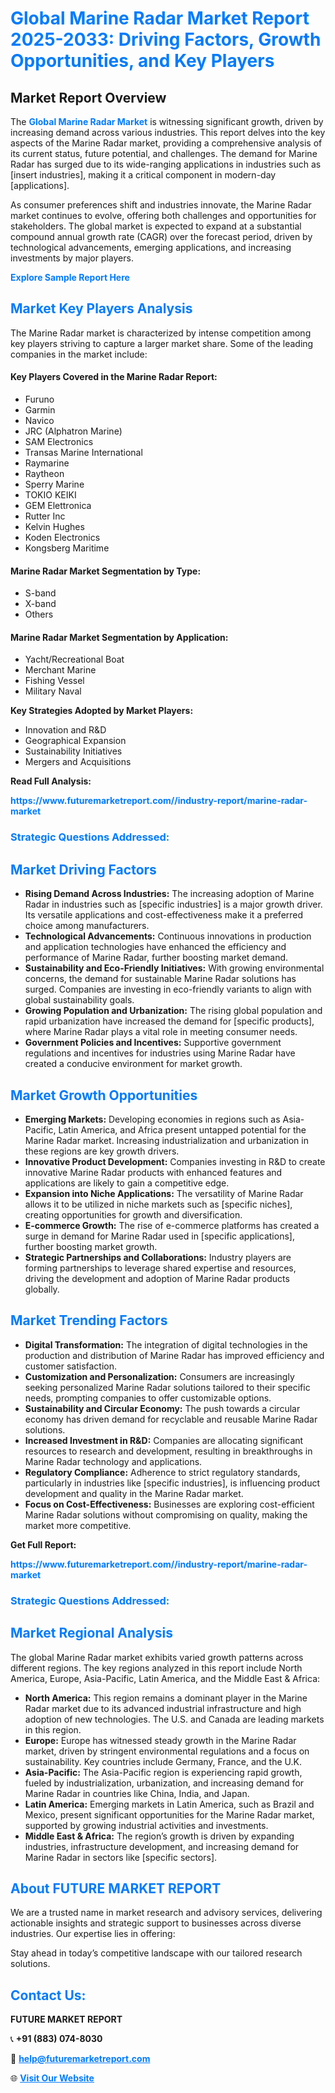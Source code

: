 <h1 style="color: #007BFF;">Global Marine Radar Market Report 2025-2033: Driving Factors, Growth Opportunities, and Key Players</h1>

<section id="overview">
<h2>Market Report Overview</h2>
<p>The <a href="https://www.futuremarketreport.com//industry-report/marine-radar-market" style="color: #007BFF; text-decoration: none;"><strong>Global Marine Radar Market</strong></a> is witnessing significant growth, driven by increasing demand across various industries. This report delves into the key aspects of the Marine Radar market, providing a comprehensive analysis of its current status, future potential, and challenges. The demand for Marine Radar has surged due to its wide-ranging applications in industries such as [insert industries], making it a critical component in modern-day [applications].</p>
<p>As consumer preferences shift and industries innovate, the Marine Radar market continues to evolve, offering both challenges and opportunities for stakeholders. The global market is expected to expand at a substantial compound annual growth rate (CAGR) over the forecast period, driven by technological advancements, emerging applications, and increasing investments by major players.</p>
</section>

<section id="overview">
<p><a href="https://www.futuremarketreport.com//request-sample/reportId=54457" style="color: #007BFF; text-decoration: none;"><strong>Explore Sample Report Here</strong></a></p>
</section>

<section id="key-players">
<h2 style="color: #007BFF;">Market Key Players Analysis</h2>
<p>The Marine Radar market is characterized by intense competition among key players striving to capture a larger market share. Some of the leading companies in the market include:</p>
<h4>Key Players Covered in the Marine Radar Report:</h4>
<ul><li>Furuno</li><li>Garmin</li><li>Navico</li><li>JRC (Alphatron Marine)</li><li>SAM Electronics</li><li>Transas Marine International</li><li>Raymarine</li><li>Raytheon</li><li>Sperry Marine</li><li>TOKIO KEIKI</li><li>GEM Elettronica</li><li>Rutter Inc</li><li>Kelvin Hughes</li><li>Koden Electronics</li><li>Kongsberg Maritime</li></ul>
<h4>Marine Radar Market Segmentation by Type:</h4>
<ul><li>S-band</li><li>X-band</li><li>Others</li></ul>

<h4>Marine Radar Market Segmentation by Application:</h4>
<ul><li>Yacht/Recreational Boat</li><li>Merchant Marine</li><li>Fishing Vessel</li><li>Military Naval</li></ul>
<p><strong>Key Strategies Adopted by Market Players:</strong></p>
<ul>
<li>Innovation and R&D</li>
<li>Geographical Expansion</li>
<li>Sustainability Initiatives</li>
<li>Mergers and Acquisitions</li>
</ul>
</section>

<section>
<p><strong>Read Full Analysis: </strong></p><a href="https://www.futuremarketreport.com//industry-report/marine-radar-market" style="color: #007BFF; text-decoration: none;"><strong>https://www.futuremarketreport.com//industry-report/marine-radar-market</strong></a>
<h3 style="color: #007BFF;">Strategic Questions Addressed:</h3>
</section>

<section id="driving-factors">
<h2 style="color: #007BFF;">Market Driving Factors</h2>
<ul>
<li><strong>Rising Demand Across Industries:</strong> The increasing adoption of Marine Radar in industries such as [specific industries] is a major growth driver. Its versatile applications and cost-effectiveness make it a preferred choice among manufacturers.</li>
<li><strong>Technological Advancements:</strong> Continuous innovations in production and application technologies have enhanced the efficiency and performance of Marine Radar, further boosting market demand.</li>
<li><strong>Sustainability and Eco-Friendly Initiatives:</strong> With growing environmental concerns, the demand for sustainable Marine Radar solutions has surged. Companies are investing in eco-friendly variants to align with global sustainability goals.</li>
<li><strong>Growing Population and Urbanization:</strong> The rising global population and rapid urbanization have increased the demand for [specific products], where Marine Radar plays a vital role in meeting consumer needs.</li>
<li><strong>Government Policies and Incentives:</strong> Supportive government regulations and incentives for industries using Marine Radar have created a conducive environment for market growth.</li>
</ul>
</section>

<section id="growth-opportunities">
<h2 style="color: #007BFF;">Market Growth Opportunities</h2>
<ul>
<li><strong>Emerging Markets:</strong> Developing economies in regions such as Asia-Pacific, Latin America, and Africa present untapped potential for the Marine Radar market. Increasing industrialization and urbanization in these regions are key growth drivers.</li>
<li><strong>Innovative Product Development:</strong> Companies investing in R&D to create innovative Marine Radar products with enhanced features and applications are likely to gain a competitive edge.</li>
<li><strong>Expansion into Niche Applications:</strong> The versatility of Marine Radar allows it to be utilized in niche markets such as [specific niches], creating opportunities for growth and diversification.</li>
<li><strong>E-commerce Growth:</strong> The rise of e-commerce platforms has created a surge in demand for Marine Radar used in [specific applications], further boosting market growth.</li>
<li><strong>Strategic Partnerships and Collaborations:</strong> Industry players are forming partnerships to leverage shared expertise and resources, driving the development and adoption of Marine Radar products globally.</li>
</ul>
</section>

<section id="trending-factors">
<h2 style="color: #007BFF;">Market Trending Factors</h2>
<ul>
<li><strong>Digital Transformation:</strong> The integration of digital technologies in the production and distribution of Marine Radar has improved efficiency and customer satisfaction.</li>
<li><strong>Customization and Personalization:</strong> Consumers are increasingly seeking personalized Marine Radar solutions tailored to their specific needs, prompting companies to offer customizable options.</li>
<li><strong>Sustainability and Circular Economy:</strong> The push towards a circular economy has driven demand for recyclable and reusable Marine Radar solutions.</li>
<li><strong>Increased Investment in R&D:</strong> Companies are allocating significant resources to research and development, resulting in breakthroughs in Marine Radar technology and applications.</li>
<li><strong>Regulatory Compliance:</strong> Adherence to strict regulatory standards, particularly in industries like [specific industries], is influencing product development and quality in the Marine Radar market.</li>
<li><strong>Focus on Cost-Effectiveness:</strong> Businesses are exploring cost-efficient Marine Radar solutions without compromising on quality, making the market more competitive.</li>
</ul>
</section>

<section>
<p><strong>Get Full Report: </strong></p><a href="https://www.futuremarketreport.com//industry-report/marine-radar-market" style="color: #007BFF; text-decoration: none;"><strong>https://www.futuremarketreport.com//industry-report/marine-radar-market</strong></a>
<h3 style="color: #007BFF;">Strategic Questions Addressed:</h3>
</section>


<section id="regional-analysis">
<h2 style="color: #007BFF;">Market Regional Analysis</h2>
<p>The global Marine Radar market exhibits varied growth patterns across different regions. The key regions analyzed in this report include North America, Europe, Asia-Pacific, Latin America, and the Middle East & Africa:</p>
<ul>
<li><strong>North America:</strong> This region remains a dominant player in the Marine Radar market due to its advanced industrial infrastructure and high adoption of new technologies. The U.S. and Canada are leading markets in this region.</li>
<li><strong>Europe:</strong> Europe has witnessed steady growth in the Marine Radar market, driven by stringent environmental regulations and a focus on sustainability. Key countries include Germany, France, and the U.K.</li>
<li><strong>Asia-Pacific:</strong> The Asia-Pacific region is experiencing rapid growth, fueled by industrialization, urbanization, and increasing demand for Marine Radar in countries like China, India, and Japan.</li>
<li><strong>Latin America:</strong> Emerging markets in Latin America, such as Brazil and Mexico, present significant opportunities for the Marine Radar market, supported by growing industrial activities and investments.</li>
<li><strong>Middle East & Africa:</strong> The region’s growth is driven by expanding industries, infrastructure development, and increasing demand for Marine Radar in sectors like [specific sectors].</li>
</ul>
</section>

<footer>
<h2 style="color: #007BFF;">About FUTURE MARKET REPORT</h2>
<p>We are a trusted name in market research and advisory services, delivering actionable insights and strategic support to businesses across diverse industries. Our expertise lies in offering:</p>

<p>Stay ahead in today’s competitive landscape with our tailored research solutions.</p>

<h2 style="color: #007BFF;">Contact Us:</h2>
<p><strong>FUTURE MARKET REPORT</strong></p>
<p>📞 <strong>+91 (883) 074-8030</strong></p>
<p>📧 <strong><a href="mailto:help@futuremarketreport.com" style="color: #007BFF;">help@futuremarketreport.com</a></strong></p>
<p>🌐 <strong><a href="https://www.futuremarketreport.com/" style="color: #007BFF;">Visit Our Website</a></strong></p>
</footer>
